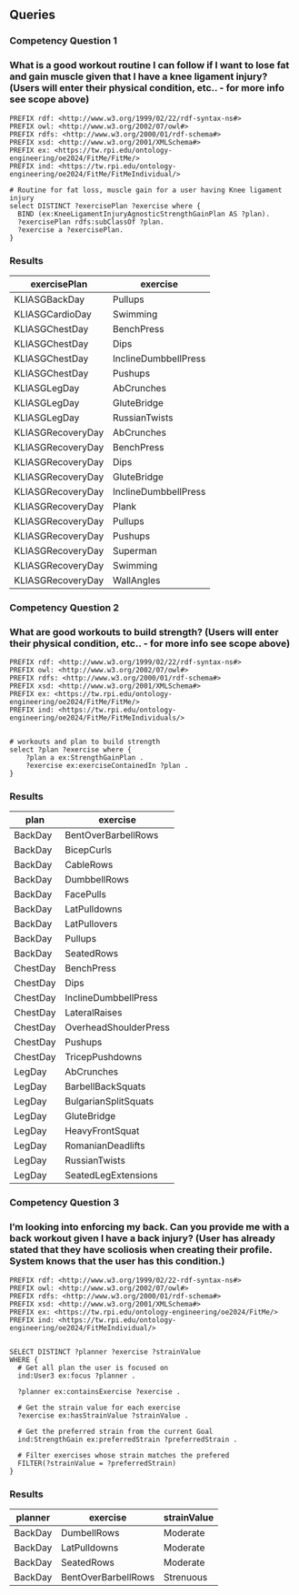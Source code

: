 ---
---

## Queries


### Competency Question 1

### What is a good workout routine I can follow if I want to lose fat and gain muscle given that I have a knee ligament injury? (Users will enter their physical condition, etc.. - for more info see scope above)

```
PREFIX rdf: <http://www.w3.org/1999/02/22/rdf-syntax-ns#>
PREFIX owl: <http://www.w3.org/2002/07/owl#>
PREFIX rdfs: <http://www.w3.org/2000/01/rdf-schema#>
PREFIX xsd: <http://www.w3.org/2001/XMLSchema#>
PREFIX ex: <https://tw.rpi.edu/ontology-engineering/oe2024/FitMe/FitMe/>
PREFIX ind: <https://tw.rpi.edu/ontology-engineering/oe2024/FitMe/FitMeIndividual/>

# Routine for fat loss, muscle gain for a user having Knee ligament injury
select DISTINCT ?exercisePlan ?exercise where {
  BIND (ex:KneeLigamentInjuryAgnosticStrengthGainPlan AS ?plan).
  ?exercisePlan rdfs:subClassOf ?plan.
  ?exercise a ?exercisePlan.
}
```

### Results

| exercisePlan       | exercise          |
|--------------------|-------------------|
| KLIASGBackDay      | Pullups           |
| KLIASGCardioDay    | Swimming          |
| KLIASGChestDay     | BenchPress        |
| KLIASGChestDay     | Dips              |
| KLIASGChestDay     | InclineDumbbellPress |
| KLIASGChestDay     | Pushups           |
| KLIASGLegDay       | AbCrunches        |
| KLIASGLegDay       | GluteBridge       |
| KLIASGLegDay       | RussianTwists     |
| KLIASGRecoveryDay  | AbCrunches        |
| KLIASGRecoveryDay  | BenchPress        |
| KLIASGRecoveryDay  | Dips              |
| KLIASGRecoveryDay  | GluteBridge       |
| KLIASGRecoveryDay  | InclineDumbbellPress |
| KLIASGRecoveryDay  | Plank             |
| KLIASGRecoveryDay  | Pullups           |
| KLIASGRecoveryDay  | Pushups           |
| KLIASGRecoveryDay  | Superman          |
| KLIASGRecoveryDay  | Swimming          |
| KLIASGRecoveryDay  | WallAngles        |




### Competency Question 2
###   What are good workouts to build strength? (Users will enter their physical condition, etc.. - for more info see scope above)

```
PREFIX rdf: <http://www.w3.org/1999/02/22/rdf-syntax-ns#>
PREFIX owl: <http://www.w3.org/2002/07/owl#>
PREFIX rdfs: <http://www.w3.org/2000/01/rdf-schema#>
PREFIX xsd: <http://www.w3.org/2001/XMLSchema#>
PREFIX ex: <https://tw.rpi.edu/ontology-engineering/oe2024/FitMe/FitMe/>
PREFIX ind: <https://tw.rpi.edu/ontology-engineering/oe2024/FitMe/FitMeIndividuals/>


# workouts and plan to build strength 
select ?plan ?exercise where { 
	?plan a ex:StrengthGainPlan .
  	?exercise ex:exerciseContainedIn ?plan .
}
```

### Results

| plan      | exercise                |
|-----------|-------------------------|
| BackDay   | BentOverBarbellRows     |
| BackDay   | BicepCurls              |
| BackDay   | CableRows               |
| BackDay   | DumbbellRows            |
| BackDay   | FacePulls               |
| BackDay   | LatPulldowns            |
| BackDay   | LatPullovers            |
| BackDay   | Pullups                 |
| BackDay   | SeatedRows              |
| ChestDay  | BenchPress              |
| ChestDay  | Dips                   |
| ChestDay  | InclineDumbbellPress   |
| ChestDay  | LateralRaises          |
| ChestDay  | OverheadShoulderPress  |
| ChestDay  | Pushups                |
| ChestDay  | TricepPushdowns        |
| LegDay    | AbCrunches             |
| LegDay    | BarbellBackSquats      |
| LegDay    | BulgarianSplitSquats   |
| LegDay    | GluteBridge            |
| LegDay    | HeavyFrontSquat        |
| LegDay    | RomanianDeadlifts      |
| LegDay    | RussianTwists          |
| LegDay    | SeatedLegExtensions    |


### Competency Question 3
### I’m looking into enforcing my back. Can you provide me with a back workout given I have a back injury? (User has already stated that they have scoliosis when creating their profile. System knows that the user has this condition.)

```
PREFIX rdf: <http://www.w3.org/1999/02/22-rdf-syntax-ns#>
PREFIX owl: <http://www.w3.org/2002/07/owl#>
PREFIX rdfs: <http://www.w3.org/2000/01/rdf-schema#>
PREFIX xsd: <http://www.w3.org/2001/XMLSchema#>
PREFIX ex: <https://tw.rpi.edu/ontology-engineering/oe2024/FitMe/>
PREFIX ind: <https://tw.rpi.edu/ontology-engineering/oe2024/FitMeIndividual/>


SELECT DISTINCT ?planner ?exercise ?strainValue
WHERE { 
  # Get all plan the user is focused on
  ind:User3 ex:focus ?planner .

  ?planner ex:containsExercise ?exercise .

  # Get the strain value for each exercise
  ?exercise ex:hasStrainValue ?strainValue .

  # Get the preferred strain from the current Goal
  ind:StrengthGain ex:preferredStrain ?preferredStrain .

  # Filter exercises whose strain matches the prefered
  FILTER(?strainValue = ?preferredStrain)
}
```

### Results

| planner            | exercise                | strainValue
|--------------------|-------------------------|---------------
|BackDay              | DumbellRows            |  Moderate
|BackDay              | LatPulldowns           |  Moderate
|BackDay              | SeatedRows             |  Moderate
|BackDay              | BentOverBarbellRows    |  Strenuous
